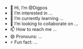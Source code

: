 - 👋 Hi, I’m @Digpos
- 👀 I’m interested in ...
- 🌱 I’m currently learning ...
- 💞️ I’m looking to collaborate on ...
- 📫 How to reach me ...
- 😄 Pronouns: ...
- ⚡ Fun fact: ...

<!---
Digpos/Digpos is a ✨ special ✨ repository because its `README.md` (this file) appears on your GitHub profile.
You can click the Preview link to take a look at your changes.
--->
